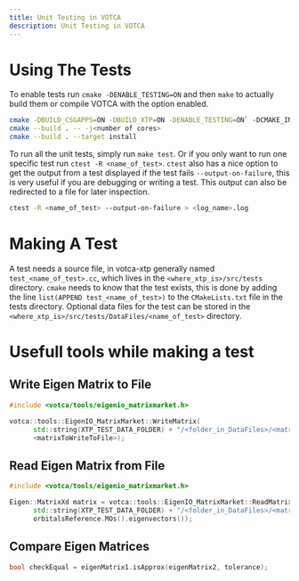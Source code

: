 ```yaml
---
title: Unit Testing in VOTCA 
description: Unit Testing in VOTCA
---
```



# Using The Tests
To enable tests run `cmake -DENABLE_TESTING=ON` and then `make` to actually build them or compile VOTCA with the option enabled.

```bash
cmake -DBUILD_CSGAPPS=ON -DBUILD_XTP=ON -DENABLE_TESTING=ON` -DCMAKE_INSTALL_PREFIX=${prefix} ..
cmake --build . -- -j<number of cores>
cmake --build . --target install
```

To run all the unit tests, simply run `make test`. Or if you only want to run one specific test run `ctest -R <name_of_test>`. `ctest` also has a nice option to get the output from a test displayed if the test fails `--output-on-failure`, this is very useful if you are debugging or writing a test. This output can also be redirected to a file for later inspection.

```bash
ctest -R <name_of_test> --output-on-failure > <log_name>.log
```

# Making A Test

A test needs a source file, in votca-xtp generally named `test_<name_of_test>.cc`, which lives in the `<where_xtp_is>/src/tests` directory. `cmake` needs to know that the test exists, this is done by adding the line `list(APPEND test_<name_of_test>)` to the `CMakeLists.txt` file in the tests directory. Optional data files for the test can be stored in the  `<where_xtp_is>/src/tests/DataFiles/<name_of_test>` directory.

# Usefull tools while making a test

## Write Eigen Matrix to File

```cpp
#include <votca/tools/eigenio_matrixmarket.h>

votca::tools::EigenIO_MatrixMarket::WriteMatrix(
      std::string(XTP_TEST_DATA_FOLDER) + "/<folder_in_DataFiles>/<matrix_name>.mm",
      <matrixToWriteToFile>);
```

## Read Eigen Matrix from File

```cpp
#include <votca/tools/eigenio_matrixmarket.h>

Eigen::MatrixXd matrix = votca::tools::EigenIO_MatrixMarket::ReadMatrix(
      std::string(XTP_TEST_DATA_FOLDER) + "/<folder_in_DataFiles>/<matrix_name>.mm",
      orbitalsReference.MOs().eigenvectors());
```

## Compare Eigen Matrices

```cpp
bool checkEqual = eigenMatrix1.isApprox(eigenMatrix2, tolerance);
```